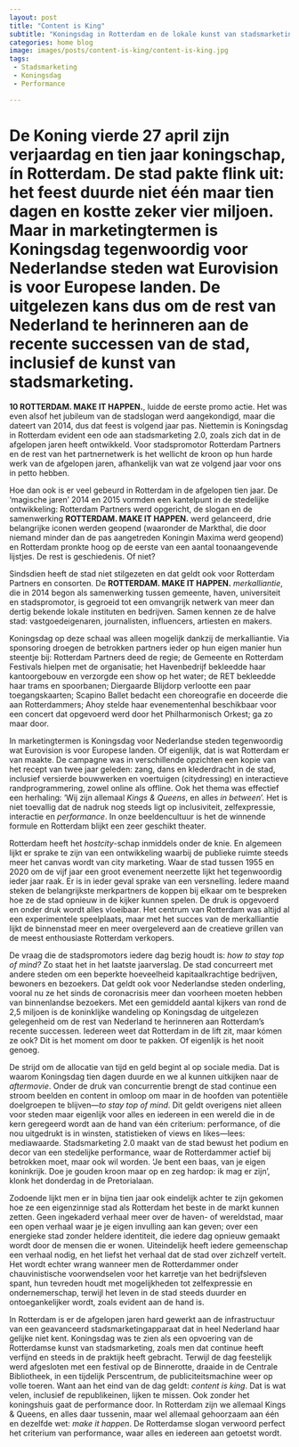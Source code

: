 ```yaml
---
layout: post
title: "Content is King"
subtitle: "Koningsdag in Rotterdam en de lokale kunst van stadsmarketing"
categories: home blog
image: images/posts/content-is-king/content-is-king.jpg
tags:
 - Stadsmarketing
 - Koningsdag
 - Performance

---
```

# De Koning vierde 27 april zijn verjaardag en tien jaar koningschap, ín Rotterdam. De stad pakte flink uit: het feest duurde niet één maar tien dagen en kostte zeker vier miljoen. Maar in marketingtermen is Koningsdag tegenwoordig voor Nederlandse steden wat Eurovision is voor Europese landen. De uitgelezen kans dus om de rest van Nederland te herinneren aan de recente successen van de stad, inclusief de kunst van stadsmarketing.

**10 ROTTERDAM. MAKE IT HAPPEN.**, luidde de eerste promo actie. Het was even alsof het jubileum van de stadslogan werd aangekondigd, maar die dateert van 2014, dus dat feest is volgend jaar pas. Niettemin is Koningsdag in Rotterdam evident een ode aan stadsmarketing 2.0, zoals zich dat in de afgelopen jaren heeft ontwikkeld. Voor stadspromotor Rotterdam Partners en de rest van het partnernetwerk is het wellicht de kroon op hun harde werk van de afgelopen jaren, afhankelijk van wat ze volgend jaar voor ons in petto hebben.

Hoe dan ook is er veel gebeurd in Rotterdam in de afgelopen tien jaar. De ‘magische jaren’ 2014 en 2015 vormden een kantelpunt in de stedelijke ontwikkeling: Rotterdam Partners werd opgericht, de slogan en de samenwerking **ROTTERDAM. MAKE IT HAPPEN.** werd gelanceerd, drie belangrijke iconen werden geopend (waaronder de Markthal, die door niemand minder dan de pas aangetreden Koningin Maxima werd geopend) en Rotterdam pronkte hoog op de eerste van een aantal toonaangevende lijstjes. De rest is geschiedenis. Of niet?

Sindsdien heeft de stad niet stilgezeten en dat geldt ook voor Rotterdam Partners en consorten. De **ROTTERDAM. MAKE IT HAPPEN.** _merkalliantie_, die in 2014 begon als samenwerking tussen gemeente, haven, universiteit en stadspromotor, is gegroeid tot een omvangrijk netwerk van meer dan dertig bekende lokale instituten en bedrijven. Samen kennen ze de halve stad: vastgoedeigenaren, journalisten, influencers, artiesten en makers. 

Koningsdag op deze schaal was alleen mogelijk dankzij de merkalliantie. Via sponsoring droegen de betrokken partners ieder op hun eigen manier hun steentje bij: Rotterdam Partners deed de regie; de Gemeente en Rotterdam Festivals hielpen met de organisatie; het Havenbedrijf bekleedde haar kantoorgebouw en verzorgde een show op het water; de RET bekleedde haar trams en spoorbanen; Diergaarde Blijdorp verlootte een paar toegangskaarten; Scapino Ballet bedacht een choreografie en doceerde die aan Rotterdammers; Ahoy stelde haar evenementenhal beschikbaar voor een concert dat opgevoerd werd door het Philharmonisch Orkest; ga zo maar door.

In marketingtermen is Koningsdag voor Nederlandse steden tegenwoordig wat Eurovision is voor Europese landen. Of eigenlijk, dat is wat Rotterdam er van maakte. De campagne was in verschillende opzichten een kopie van het recept van twee jaar geleden: zang, dans en klederdracht in de stad, inclusief versierde bouwwerken en voertuigen (citydressing) en interactieve randprogrammering, zowel online als offline. Ook het thema was effectief een herhaling: ‘Wij zijn allemaal _Kings & Queens_, en alles _in between_’. Het is niet toevallig dat de nadruk nog steeds ligt op inclusiviteit, zelfexpressie, interactie en _performance_. In onze beeldencultuur is het de winnende formule en Rotterdam blijkt een zeer geschikt theater.

Rotterdam heeft het _hostcity_-schap inmiddels onder de knie. En algemeen lijkt er sprake te zijn van een ontwikkeling waarbij de publieke ruimte steeds meer het canvas wordt van city marketing. Waar de stad tussen 1955 en 2020 om de vijf jaar een groot evenement neerzette lijkt het tegenwoordig ieder jaar raak. Er is in ieder geval sprake van een versnelling. Iedere maand steken de belangrijkste merkpartners de koppen bij elkaar om te bespreken hoe ze de stad opnieuw in de kijker kunnen spelen. De druk is opgevoerd en onder druk wordt alles vloeibaar. Het centrum van Rotterdam was altijd al een experimentele speelplaats, maar met het succes van de merkalliantie lijkt de binnenstad meer en meer overgeleverd aan de creatieve grillen van de meest enthousiaste Rotterdam verkopers.

De vraag die de stadspromotors iedere dag bezig houdt is: _how to stay top of mind?_ Zo staat het in het laatste jaarverslag. De stad concurreert met andere steden om een beperkte hoeveelheid kapitaalkrachtige bedrijven, bewoners en bezoekers. Dat geldt ook voor Nederlandse steden onderling, vooral nu ze het sinds de coronacrisis meer dan voorheen moeten hebben van binnenlandse bezoekers. Met een gemiddeld aantal kijkers van rond de 2,5 miljoen is de koninklijke wandeling  op Koningsdag de uitgelezen gelegenheid om de rest van Nederland te herinneren aan Rotterdam’s recente successen. Iedereen weet dat Rotterdam in de lift zit, maar kómen ze ook? Dit is het moment om door te pakken. Of eigenlijk is het nooit genoeg.

De strijd om de allocatie van tijd en geld begint al op sociale media. Dat is waarom Koningsdag tien dagen duurde en we al kunnen uitkijken naar de _aftermovie_. Onder de druk van concurrentie brengt de stad continue een stroom beelden en content in omloop om maar in de hoofden van potentiële doelgroepen te blijven—_to stay top of mind_. Dit geldt overigens niet alleen voor steden maar eigenlijk voor alles en iedereen in een wereld die in de kern geregeerd wordt aan de hand van één criterium: performance, of die nou uitgedrukt is in winsten, statistieken of views en likes—lees: mediawaarde. Stadsmarketing 2.0 maakt van de stad bewust het podium en decor van een stedelijke performance, waar de Rotterdammer actief bij betrokken moet, maar ook wil worden. ‘Je bent een baas, van je eigen koninkrijk. Doe je gouden kroon maar op en zeg hardop: ik mag er zijn’, klonk het donderdag in de Pretorialaan.

Zodoende lijkt men er in bijna tien jaar ook eindelijk achter te zijn gekomen hoe ze een eigenzinnige stad als Rotterdam het beste in de markt kunnen zetten. Geen ingekaderd verhaal meer over de haven- of wereldstad, maar een open verhaal waar je je eigen invulling aan kan geven; over een energieke stad zonder heldere identiteit, die iedere dag opnieuw gemaakt wordt door de mensen die er wonen. Uiteindelijk heeft iedere gemeenschap een verhaal nodig, en het liefst het verhaal dat de stad over zichzelf vertelt. Het wordt echter wrang wanneer men de Rotterdammer onder chauvinistische voorwendselen voor het karretje van het bedrijfsleven spant, hun tevreden houdt met mogelijkheden tot zelfexpressie en ondernemerschap, terwijl het leven in de stad steeds duurder en ontoegankelijker wordt, zoals evident aan de hand is. 

In Rotterdam is er de afgelopen jaren hard gewerkt aan de infrastructuur van een geavanceerd stadsmarketingapparaat dat in heel Nederland haar gelijke niet kent. Koningsdag was te zien als een opvoering van de Rotterdamse kunst van stadsmarketing, zoals men dat continue heeft verfijnd en steeds in de praktijk heeft gebracht. Terwijl de dag feestelijk werd afgesloten met een festival op de Binnerotte, draaide in de Centrale Bibliotheek, in een tijdelijk Perscentrum, de publiciteitsmachine weer op volle toeren. Want aan het eind van de dag geldt: _content is king_. Dat is wat velen, inclusief de republikeinen, lijken te missen. Ook zonder het koningshuis gaat de performance door. In Rotterdam zijn we allemaal Kings & Queens, en alles daar tussenin, maar wel allemaal gehoorzaam aan één en dezelfde wet: _make it happen_. De Rotterdamse slogan verwoord perfect het criterium van performance, waar alles en iedereen aan getoetst wordt.